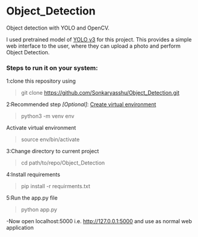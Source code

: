 # Object_Detection
Object detection with YOLO and OpenCV.

I used pretrained model of [YOLO v3](https://pjreddie.com/darknet/yolo/) for this project. This provides a simple web interface to the user, where they can upload a photo and perform Object Detection.


### Steps to run it on your system:


1:clone this repository using
>git clone https://github.com/Sonkaryasshu/Object_Detection.git

2:Recommended step *[Optional]*: [Create virtual environment](https://packaging.python.org/guides/installing-using-pip-and-virtual-environments/)
>python3 -m venv env

Activate virtual environment 
>source env/bin/activate

3:Change directory to current project
>cd path/to/repo/Object_Detection

4:Install requirements
>pip install -r requirments.txt 

5:Run the app.py file
>python app.py

-Now open localhost:5000 i.e. http://127.0.0.1:5000 and use as normal web application
